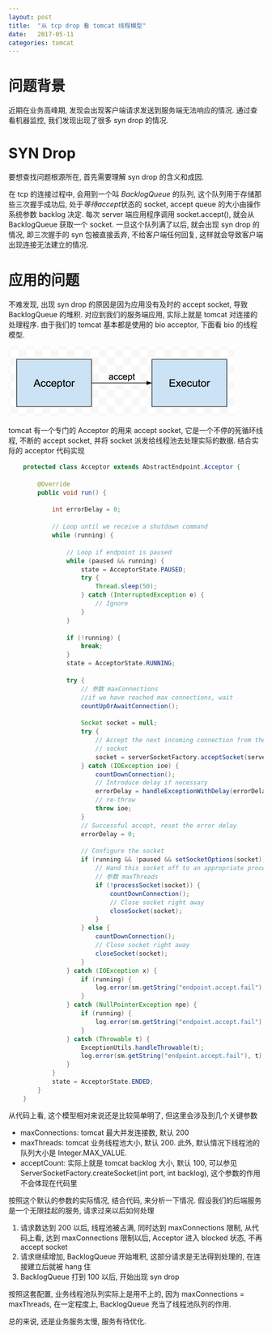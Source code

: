 ```yaml
---
layout: post
title:  "从 tcp drop 看 tomcat 线程模型"
date:   2017-05-11
categories: tomcat
---
```


# 问题背景

近期在业务高峰期, 发现会出现客户端请求发送到服务端无法响应的情况. 通过查看机器监控, 我们发现出现了很多 syn drop 的情况.

# SYN Drop

要想查找问题根源所在, 首先需要理解 syn drop 的含义和成因. 

在 tcp 的连接过程中, 会用到一个叫 *BacklogQueue* 的队列, 这个队列用于存储那些三次握手成功后, 处于*等待accept*状态的 socket, accept queue 的大小由操作系统参数 backlog 决定. 每次 server 端应用程序调用 socket.accept(), 就会从 BacklogQueue 获取一个 socket. 一旦这个队列满了以后, 就会出现 syn drop 的情况, 即三次握手的 syn 包被直接丢弃, 不给客户端任何回复, 这样就会导致客户端出现连接无法建立的情况. 

# 应用的问题

不难发现, 出现 syn drop 的原因是因为应用没有及时的 accept socket, 导致 BacklogQueue 的堆积. 对应到我们的服务端应用, 实际上就是 tomcat 对连接的处理程序. 由于我们的 tomcat 基本都是使用的 bio acceptor, 下面看 bio 的线程模型.

![](/images/89af2252.png)

tomcat 有一个专门的 Acceptor 的用来 accept socket, 它是一个不停的死循环线程, 不断的 accept socket, 并将 socket 派发给线程池去处理实际的数据. 结合实际的 acceptor 代码实现

````java
    protected class Acceptor extends AbstractEndpoint.Acceptor {

        @Override
        public void run() {

            int errorDelay = 0;

            // Loop until we receive a shutdown command
            while (running) {

                // Loop if endpoint is paused
                while (paused && running) {
                    state = AcceptorState.PAUSED;
                    try {
                        Thread.sleep(50);
                    } catch (InterruptedException e) {
                        // Ignore
                    }
                }

                if (!running) {
                    break;
                }
                state = AcceptorState.RUNNING;

                try {
                    // 参数 maxConnections
                    //if we have reached max connections, wait
                    countUpOrAwaitConnection();

                    Socket socket = null;
                    try {
                        // Accept the next incoming connection from the server
                        // socket
                        socket = serverSocketFactory.acceptSocket(serverSocket);
                    } catch (IOException ioe) {
                        countDownConnection();
                        // Introduce delay if necessary
                        errorDelay = handleExceptionWithDelay(errorDelay);
                        // re-throw
                        throw ioe;
                    }
                    // Successful accept, reset the error delay
                    errorDelay = 0;

                    // Configure the socket
                    if (running && !paused && setSocketOptions(socket)) {
                        // Hand this socket off to an appropriate processor
                        // 参数 maxThreads
                        if (!processSocket(socket)) {
                            countDownConnection();
                            // Close socket right away
                            closeSocket(socket);
                        }
                    } else {
                        countDownConnection();
                        // Close socket right away
                        closeSocket(socket);
                    }
                } catch (IOException x) {
                    if (running) {
                        log.error(sm.getString("endpoint.accept.fail"), x);
                    }
                } catch (NullPointerException npe) {
                    if (running) {
                        log.error(sm.getString("endpoint.accept.fail"), npe);
                    }
                } catch (Throwable t) {
                    ExceptionUtils.handleThrowable(t);
                    log.error(sm.getString("endpoint.accept.fail"), t);
                }
            }
            state = AcceptorState.ENDED;
        }
    }
````

从代码上看, 这个模型相对来说还是比较简单明了, 但这里会涉及到几个关键参数

* maxConnections: tomcat 最大并发连接数, 默认 200
* maxThreads: tomcat 业务线程池大小, 默认 200. 此外, 默认情况下线程池的队列大小是 Integer.MAX_VALUE.
* acceptCount: 实际上就是 tomcat backlog 大小, 默认 100, 可以参见 ServerSocketFactory.createSocket(int port, int backlog), 这个参数的作用不会体现在代码里

按照这个默认的参数的实际情况, 结合代码, 来分析一下情况. 假设我们的后端服务是一个无限挂起的服务, 请求过来以后如何处理

1. 请求数达到 200 以后, 线程池被占满, 同时达到 maxConnections 限制, 从代码上看, 达到 maxConnections 限制以后, Acceptor 进入 blocked 状态, 不再 accept socket
2. 请求继续增加, BacklogQueue 开始堆积, 这部分请求是无法得到处理的, 在连接建立后就被 hang 住
3. BacklogQueue 打到 100 以后, 开始出现 syn drop

按照这套配置, 业务线程池队列实际上是用不上的, 因为 maxConnections = maxThreads, 在一定程度上, BacklogQueue 充当了线程池队列的作用.

总的来说, 还是业务服务太慢, 服务有待优化.